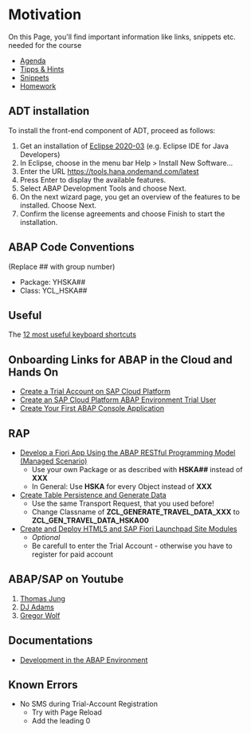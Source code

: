 # Motivation

On this Page, you'll find important information like links, snippets etc. needed for the course

* [Agenda](agenda.md)
* [Tipps & Hints](hints.md)
* [Snippets](snippets.md)
* [Homework](homework.md)

## ADT installation

To install the front-end component of ADT, proceed as follows:

1. Get an installation of [Eclipse 2020-03](https://www.eclipse.org/downloads/packages/release/2020-03/r) (e.g. Eclipse IDE for Java Developers)
2. In Eclipse, choose in the menu bar Help > Install New Software...
3. Enter the URL <https://tools.hana.ondemand.com/latest>
4. Press Enter to display the available features.
5. Select ABAP Development Tools and choose Next.
6. On the next wizard page, you get an overview of the features to be installed. Choose Next.
7. Confirm the license agreements and choose Finish to start the installation.
<!-- Quelle: https://tools.hana.ondemand.com/#abap -->

## ABAP Code Conventions

(Replace ## with group number)

* Package: YHSKA##
* Class: YCL_HSKA##

## Useful

The [12 most useful keyboard shortcuts](ABAP_Shortcuts.md)

## Onboarding Links for ABAP in the Cloud and Hands On

* [Create a Trial Account on SAP Cloud Platform](https://developers.sap.com/tutorials/hcp-create-trial-account.html)
* [Create an SAP Cloud Platform ABAP Environment Trial User](https://developers.sap.com/tutorials/abap-environment-trial-onboarding.html)
* [Create Your First ABAP Console Application](https://developers.sap.com/tutorials/abap-environment-console-application.html)

## RAP

* [Develop a Fiori App Using the ABAP RESTful Programming Model (Managed Scenario)](https://developers.sap.com/group.abap-env-restful-managed.html)
  * Use your own Package or as described with **HSKA##** instead of **XXX**
  * In General: Use **HSKA** for every Object instead of **XXX**
* [Create Table Persistence and Generate Data](https://developers.sap.com/tutorials/abap-environment-persistence.html)
  * Use the same Transport Request, that you used before!
  * Change Classname of **ZCL_GENERATE_TRAVEL_DATA_XXX** to **ZCL_GEN_TRAVEL_DATA_HSKA00**
* [Create and Deploy HTML5 and SAP Fiori Launchpad Site Modules](https://developers.sap.com/tutorials/abap-environment-deploy-cf-production.html)
  * *Optional*
  * Be carefull to enter the Trial Account - otherwise you have to register for paid account

## ABAP/SAP on Youtube

1. [Thomas Jung](https://www.youtube.com/user/ThomasJung1)
2. [DJ Adams](https://www.youtube.com/user/qmacro99)
3. [Gregor Wolf](https://www.youtube.com/user/lupomania)

## Documentations

- [Development in the ABAP Environment](https://help.sap.com/viewer/65de2977205c403bbc107264b8eccf4b/Cloud/en-US/31367ef6c3e947059e0d7c1cbfcaae93.html)

## Known Errors

* No SMS during Trial-Account Registration
  * Try with Page Reload
  * Add the leading 0
